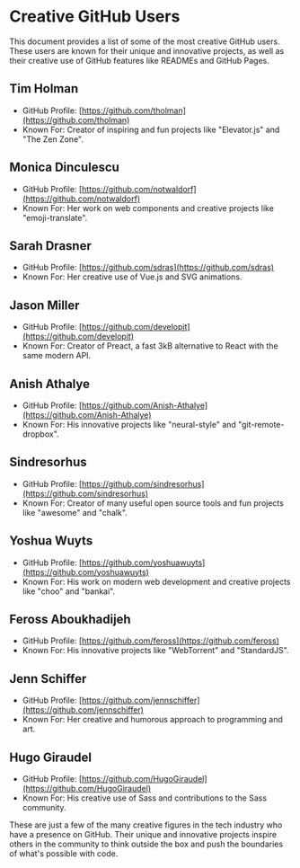 # Creative GitHub Users

This document provides a list of some of the most creative GitHub users. These users are known for their unique and innovative projects, as well as their creative use of GitHub features like READMEs and GitHub Pages.

## Tim Holman

- GitHub Profile: [https://github.com/tholman](https://github.com/tholman)
- Known For: Creator of inspiring and fun projects like "Elevator.js" and "The Zen Zone".

## Monica Dinculescu

- GitHub Profile: [https://github.com/notwaldorf](https://github.com/notwaldorf)
- Known For: Her work on web components and creative projects like "emoji-translate".

## Sarah Drasner

- GitHub Profile: [https://github.com/sdras](https://github.com/sdras)
- Known For: Her creative use of Vue.js and SVG animations.

## Jason Miller

- GitHub Profile: [https://github.com/developit](https://github.com/developit)
- Known For: Creator of Preact, a fast 3kB alternative to React with the same modern API.

## Anish Athalye

- GitHub Profile: [https://github.com/Anish-Athalye](https://github.com/Anish-Athalye)
- Known For: His innovative projects like "neural-style" and "git-remote-dropbox".

## Sindresorhus

- GitHub Profile: [https://github.com/sindresorhus](https://github.com/sindresorhus)
- Known For: Creator of many useful open source tools and fun projects like "awesome" and "chalk".

## Yoshua Wuyts

- GitHub Profile: [https://github.com/yoshuawuyts](https://github.com/yoshuawuyts)
- Known For: His work on modern web development and creative projects like "choo" and "bankai".

## Feross Aboukhadijeh

- GitHub Profile: [https://github.com/feross](https://github.com/feross)
- Known For: His innovative projects like "WebTorrent" and "StandardJS".

## Jenn Schiffer

- GitHub Profile: [https://github.com/jennschiffer](https://github.com/jennschiffer)
- Known For: Her creative and humorous approach to programming and art.

## Hugo Giraudel

- GitHub Profile: [https://github.com/HugoGiraudel](https://github.com/HugoGiraudel)
- Known For: His creative use of Sass and contributions to the Sass community.

These are just a few of the many creative figures in the tech industry who have a presence on GitHub. Their unique and innovative projects inspire others in the community to think outside the box and push the boundaries of what's possible with code.
